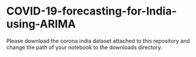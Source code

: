 # COVID-19-forecasting-for-India-using-ARIMA
Please download the corona india dataset attached to this repository and change the path of your notebook to the downloads directory.
